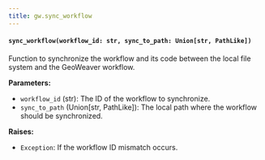 ```yaml
---
title: gw.sync_workflow
---
```



#### `sync_workflow(workflow_id: str, sync_to_path: Union[str, PathLike])`

Function to synchronize the workflow and its code between the local file system and the GeoWeaver workflow.

**Parameters:**

- `workflow_id` (str): The ID of the workflow to synchronize.
- `sync_to_path` (Union[str, PathLike]): The local path where the workflow should be synchronized.

**Raises:**

- `Exception`: If the workflow ID mismatch occurs.

